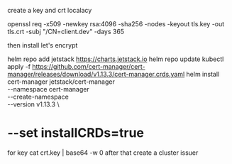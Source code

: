 create a key and crt localacy 

openssl req -x509 -newkey rsa:4096 -sha256 -nodes -keyout tls.key -out tls.crt -subj "/CN=client.dev" -days 365 

then install let's encrypt

helm repo add jetstack https://charts.jetstack.io
helm repo update
kubectl apply -f https://github.com/cert-manager/cert-manager/releases/download/v1.13.3/cert-manager.crds.yaml
helm install \
  cert-manager jetstack/cert-manager \
  --namespace cert-manager \
  --create-namespace \
  --version v1.13.3 \
  # --set installCRDs=true

  for key 
  cat crt.key | base64 -w 0
after that create a cluster issuer 

